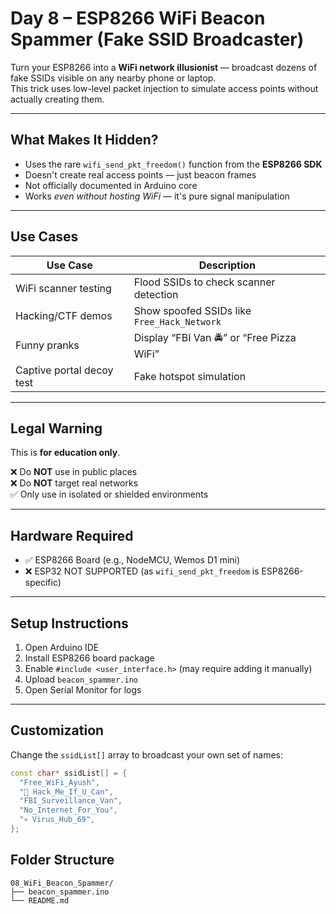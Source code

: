 #  Day 8 – ESP8266 WiFi Beacon Spammer (Fake SSID Broadcaster)

Turn your ESP8266 into a **WiFi network illusionist** — broadcast dozens of fake SSIDs visible on any nearby phone or laptop.  
This trick uses low-level packet injection to simulate access points without actually creating them.

---

##  What Makes It Hidden?

- Uses the rare `wifi_send_pkt_freedom()` function from the **ESP8266 SDK**
- Doesn't create real access points — just beacon frames
- Not officially documented in Arduino core
- Works *even without hosting WiFi* — it's pure signal manipulation

---

##  Use Cases

| Use Case                   | Description                                     |
|----------------------------|-------------------------------------------------|
| WiFi scanner testing       | Flood SSIDs to check scanner detection          |
| Hacking/CTF demos          | Show spoofed SSIDs like `Free_Hack_Network`     |
| Funny pranks               | Display “FBI Van 🚔” or “Free Pizza WiFi”       |
| Captive portal decoy test  | Fake hotspot simulation                         |

---

##  Legal Warning

This is **for education only**.

❌ Do **NOT** use in public places  
❌ Do **NOT** target real networks  
✅ Only use in isolated or shielded environments

---

##  Hardware Required

- ✅ ESP8266 Board (e.g., NodeMCU, Wemos D1 mini)
- ❌ ESP32 NOT SUPPORTED (as `wifi_send_pkt_freedom` is ESP8266-specific)

---

## Setup Instructions

1. Open Arduino IDE
2. Install ESP8266 board package
3. Enable `#include <user_interface.h>` (may require adding it manually)
4. Upload `beacon_spammer.ino`
5. Open Serial Monitor for logs

---

##  Customization

Change the `ssidList[]` array to broadcast your own set of names:

```cpp
const char* ssidList[] = {
  "Free_WiFi_Ayush",
  "🔐 Hack_Me_If_U_Can",
  "FBI_Surveillance_Van",
  "No_Internet_For_You",
  "💀 Virus_Hub_69",
};
```

## Folder Structure 

```
08_WiFi_Beacon_Spammer/
├── beacon_spammer.ino
└── README.md
```
